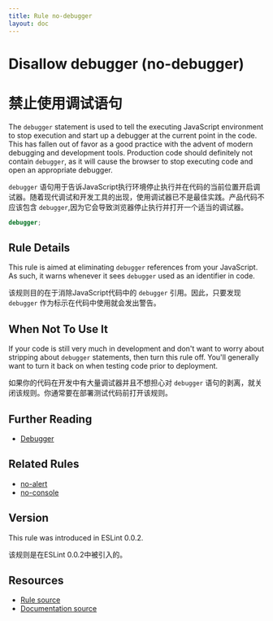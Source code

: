 ```yaml
---
title: Rule no-debugger
layout: doc
---
```

<!-- Note: No pull requests accepted for this file. See README.md in the root directory for details. -->
# Disallow debugger (no-debugger)

# 禁止使用调试语句

The `debugger` statement is used to tell the executing JavaScript environment to stop execution and start up a debugger at the current point in the code. This has fallen out of favor as a good practice with the advent of modern debugging and development tools. Production code should definitely not contain `debugger`, as it will cause the browser to stop executing code and open an appropriate debugger.

`debugger` 语句用于告诉JavaScript执行环境停止执行并在代码的当前位置开启调试器。随着现代调试和开发工具的出现，使用调试器已不是最佳实践。产品代码不应该包含 `debugger`,因为它会导致浏览器停止执行并打开一个适当的调试器。

```js
debugger;
```

## Rule Details

This rule is aimed at eliminating `debugger` references from your JavaScript. As such, it warns whenever it sees `debugger` used as an identifier in code.

该规则目的在于消除JavaScript代码中的 `debugger` 引用。因此，只要发现 `debugger` 作为标示在代码中使用就会发出警告。

## When Not To Use It

If your code is still very much in development and don't want to worry about stripping about `debugger` statements, then turn this rule off. You'll generally want to turn it back on when testing code prior to deployment.

如果你的代码在开发中有大量调试器并且不想担心对 `debugger` 语句的剥离，就关闭该规则。你通常要在部署测试代码前打开该规则。

## Further Reading

* [Debugger](https://developer.mozilla.org/en-US/docs/Web/JavaScript/Reference/Statements/debugger)

## Related Rules

* [no-alert](no-alert)
* [no-console](no-console)

## Version

This rule was introduced in ESLint 0.0.2.

该规则是在ESLint 0.0.2中被引入的。

## Resources

* [Rule source](https://github.com/eslint/eslint/tree/master/lib/rules/no-debugger.js)
* [Documentation source](https://github.com/eslint/eslint/tree/master/docs/rules/no-debugger.md)
